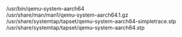 /usr/bin/qemu-system-aarch64  
/usr/share/man/man1/qemu-system-aarch64.1.gz  
/usr/share/systemtap/tapset/qemu-system-aarch64-simpletrace.stp  
/usr/share/systemtap/tapset/qemu-system-aarch64.stp  
